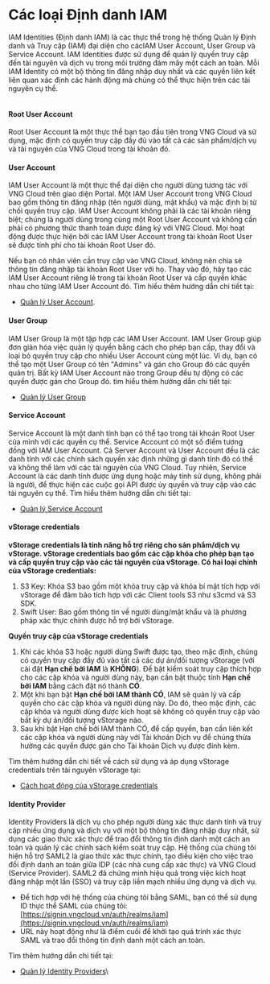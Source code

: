 # Các loại Định danh IAM

IAM Identities (Định danh IAM) là các thực thể trong hệ thống Quản lý Định danh và Truy cập (IAM) đại diện cho cácIAM User Account, User Group và Service Account. IAM Identities được sử dụng để quản lý quyền truy cập đến tài nguyên và dịch vụ trong môi trường đám mây một cách an toàn. Mỗi IAM Identity có một bộ thông tin đăng nhập duy nhất và các quyền liên kết liên quan xác định các hành động mà chúng có thể thực hiện trên các tài nguyên cụ thể.

<figure><img src="https://docs.vngcloud.vn/download/attachments/59806590/Identities-Page-1.drawio%20(1).png?version=1&#x26;modificationDate=1691474663000&#x26;api=v2" alt=""><figcaption></figcaption></figure>

#### Root User Account <a href="#iamidentities-rootuseraccount" id="iamidentities-rootuseraccount"></a>

Root User Account là một thực thể bạn tạo đầu tiên trong VNG Cloud và sử dụng, mặc định có quyền truy cập đầy đủ vào tất cả các sản phẩm/dịch vụ và tài nguyên của VNG Cloud trong tài khoản đó.

#### User Account <a href="#iamidentities-useraccount" id="iamidentities-useraccount"></a>

IAM User Account là một thực thể đại diện cho người dùng tương tác với VNG Cloud trên giao diện Portal. Một IAM User Account trong VNG Cloud bao gồm thông tin đăng nhập (tên người dùng, mật khẩu) và mặc định bị từ chối quyền truy cập. IAM User Account không phải là các tài khoản riêng biệt; chúng là người dùng trong cùng một Root User Account và không cần phải có phương thức thanh toán được đăng ký với VNG Cloud. Mọi hoạt động được thực hiện bởi các IAM User Account trong tài khoản Root User sẽ được tính phí cho tài khoản Root User đó.

Nếu bạn có nhân viên cần truy cập vào VNG Cloud, không nên chia sẻ thông tin đăng nhập tài khoản Root User với họ. Thay vào đó, hãy tạo các IAM User Account riêng lẻ trong tài khoản Root User và cấp quyền khác nhau cho từng IAM User Account đó. Tìm hiểu thêm hướng dẫn chi tiết tại:

* [Quản lý User Account](tai-khoan-user-accounts/).

#### User Group <a href="#iamidentities-usergroup" id="iamidentities-usergroup"></a>

IAM User Group là một tập hợp các IAM User Account. IAM User Group giúp đơn giản hóa việc quản lý quyền bằng cách cho phép bạn cấp, thay đổi và loại bỏ quyền truy cập cho nhiều User Account cùng một lúc. Ví dụ, bạn có thể tạo một User Group có tên "Admins" và gán cho Group đó các quyền quản trị. Bất kỳ IAM User Account nào trong Group đều tự động có các quyền được gán cho Group đó. tìm hiểu thêm hướng dẫn chi tiết tại:

* [Quản lý User Group](tai-khoan-user-groups.md)

#### Service Account <a href="#iamidentities-serviceaccount" id="iamidentities-serviceaccount"></a>

Service Account là một danh tính bạn có thể tạo trong tài khoản Root User của mình với các quyền cụ thể. Service Account có một số điểm tương đồng với IAM User Account. Cả Server Account và User Account đều là các danh tính với các chính sách quyền xác định những gì danh tính đó có thể và không thể làm với các tài nguyên của VNG Cloud. Tuy nhiên, Service Account là các danh tính được ứng dụng hoặc máy tính sử dụng, không phải là người, để thực hiện các cuộc gọi API được ủy quyền và truy cập vào các tài nguyên cụ thể. Tìm hiểu thêm hướng dẫn chi tiết tại:

* [Quản lý Service Account](../../vstorage/object-storage/vstorage-hcm03/quan-ly-truy-cap/quan-ly-tai-khoan-truy-cap-vstorage/tai-khoan-service-account/khoi-tao-tai-khoan-service-account.md)

#### vStorage credentials <a href="#iamidentities-vstoragecredentials" id="iamidentities-vstoragecredentials"></a>

**vStorage credentials là tính năng hỗ trợ riêng cho sản phẩm/dịch vụ vStorage. vStorage credentials bao gồm các cặp khóa cho phép bạn tạo và cấp quyền truy cập vào các tài nguyên của vStorage. Có hai loại chính của vStorage credentials:**

1. S3 Key: Khóa S3 bao gồm một khóa truy cập và khóa bí mật tích hợp với vStorage để đảm bảo tích hợp với các Client tools S3 như s3cmd và S3 SDK.
2. Swift User: Bao gồm thông tin về người dùng/mật khẩu và là phương pháp xác thực chính được hỗ trợ bởi vStorage.

**Quyền truy cập của vStorage credentials**

1. Khi các khóa S3 hoặc người dùng Swift được tạo, theo mặc định, chúng có quyền truy cập đầy đủ vào tất cả các dự án/đối tượng vStorage (với cài đặt **Hạn chế bởi IAM** là **KHÔNG**). Để bật kiểm soát truy cập thích hợp cho các cặp khóa và người dùng này, bạn cần bật thuộc tính **Hạn chế bởi IAM** bằng cách đặt nó thành **CÓ**.
2. Một khi bạn bật **Hạn chế bởi IAM thành CÓ**, IAM sẽ quản lý và cấp quyền cho các cặp khóa và người dùng này. Do đó, theo mặc định, các cặp khóa và người dùng được kích hoạt sẽ không có quyền truy cập vào bất kỳ dự án/đối tượng vStorage nào.
3. Sau khi bật Hạn chế bởi IAM thành CÓ, để cấp quyền, bạn cần liên kết các cặp khóa và người dùng này với Tài khoản Dịch vụ để chúng thừa hưởng các quyền được gán cho Tài khoản Dịch vụ được đính kèm.

Tìm thêm hướng dẫn chi tiết về cách sử dụng và áp dụng vStorage credentials trên tài nguyên vStorage tại:

* [Cách hoạt động của vStorage credentials](./#iamidentities-vstoragecredentials)

#### Identity Provider <a href="#iamidentities-identityprovider" id="iamidentities-identityprovider"></a>

Identity Providers là dịch vụ cho phép người dùng xác thực danh tính và truy cập nhiều ứng dụng và dịch vụ với một bộ thông tin đăng nhập duy nhất, sử dụng các giao thức xác thực để trao đổi thông tin định danh một cách an toàn và quản lý các chính sách kiểm soát truy cập. Hệ thống của chúng tôi hiện hỗ trợ SAML2 là giao thức xác thực chính, tạo điều kiện cho việc trao đổi định danh an toàn giữa IDP (các nhà cung cấp xác thực) và VNG Cloud (Service Provider). SAML2 đã chứng minh hiệu quả trong việc kích hoạt đăng nhập một lần (SSO) và truy cập liền mạch nhiều ứng dụng và dịch vụ.

* Để tích hợp với hệ thống của chúng tôi bằng SAML, bạn có thể sử dụng ID thực thể SAML của chúng tôi: [https://signin.vngcloud.vn/auth/realms/iam](https://signin.vngcloud.vn/auth/realms/iam)
* URL này hoạt động như là điểm cuối để khởi tạo quá trình xác thực SAML và trao đổi thông tin định danh một cách an toàn.

Tìm thêm hướng dẫn chi tiết tại:

* [Quản lý Identity Providers](thiet-lap-identity-providers.md)\


